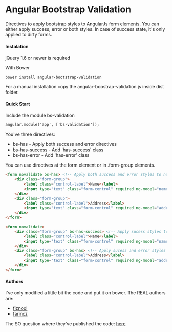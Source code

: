 Angular Bootstrap Validation
============================

Directives to apply bootstrap styles to AngularJs form elements. 
You can either apply success, error or both styles. In case of success state, it's only applied to dirty forms.

#### Instalation

jQuery 1.6 or newer is required

With Bower

	bower install angular-bootstrap-validation


For a manual installation copy the angular-boostrap-validation.js inside dist folder.

#### Quick Start

Include the module bs-validation

	angular.module('app', ['bs-validation']);

You've three directives:

 * bs-has - Apply both success and error directives
 * bs-has-success - Add 'has-success' class
 * bs-has-error - Add 'has-error' class

 You can use directives at the form element or in .form-group elements.

````html
<form novalidate bs-has> <!-- Apply both success and error styles to name and address -->
	<div class="form-group">
		<label class="control-label">Name</label>
		<input type="text" class="form-control" required ng-model="name" />
	</div>
	<div class="form-group">
		<label class="control-label">Address</label>
		<input type="text" class="form-control" required ng-model="address" />
	</div>
</form>

<form novalidate>
	<div class="form-group" bs-has-success> <!-- Apply sucess styles to name only -->
		<label class="control-label">Name</label>
		<input type="text" class="form-control" required ng-model="name" />
	</div>
	<div class="form-group" bs-has> <!-- Apply sucess and error styles to address only -->
		<label class="control-label">Address</label>
		<input type="text" class="form-control" required ng-model="address" />
	</div>
</form>
````

#### Authors

I've only modified a little bit the code and put it on bower. The REAL authors are:

* [fiznool](http://stackoverflow.com/users/1171775/fiznool)
* [farincz](http://stackoverflow.com/users/1838984/farincz)

The SO question where they've published the code: [here](http://stackoverflow.com/questions/17326796/how-to-iterate-through-angular-scope-variables-with-a-loop)